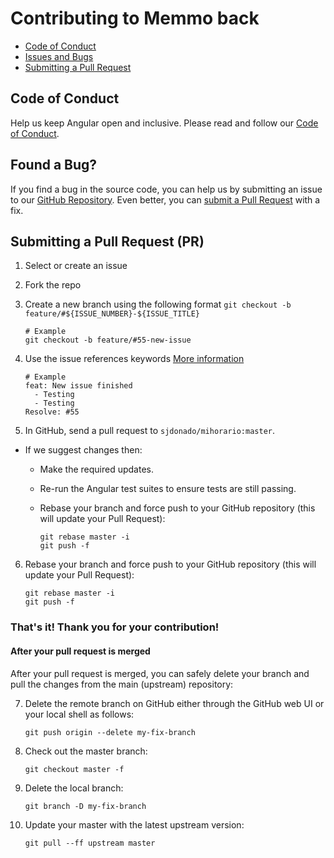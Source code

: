 # Contributing to Memmo back
- [Code of Conduct](#coc)
- [Issues and Bugs](#issue)
- [Submitting a Pull Request](#submit-pr)

## <a name="coc"></a> Code of Conduct
Help us keep Angular open and inclusive. Please read and follow our [Code of Conduct][coc].

## <a name="issue"></a> Found a Bug?
If you find a bug in the source code, you can help us by
submitting an issue to our [GitHub Repository][github]. Even better, you can
[submit a Pull Request](#submit-pr) with a fix.

## <a name="submit-pr"></a> Submitting a Pull Request (PR)
1. Select or create an issue

2. Fork the repo

3. Create a new branch using the following format `git checkout -b feature/#${ISSUE_NUMBER}-${ISSUE_TITLE}`

    ```shell
    # Example
    git checkout -b feature/#55-new-issue
    ```
    
4. Use the issue references keywords [More information](https://help.github.com/en/github/managing-your-work-on-github/closing-issues-using-keywords#about-issue-references)

    ```shell
    # Example
    feat: New issue finished
      - Testing
      - Testing
    Resolve: #55
    ```
 5. In GitHub, send a pull request to `sjdonado/mihorario:master`.
  * If we suggest changes then:
    * Make the required updates.
    * Re-run the Angular test suites to ensure tests are still passing.
    * Rebase your branch and force push to your GitHub repository (this will update your Pull Request):
    
      ```shell
      git rebase master -i
      git push -f
      ```
      
 6. Rebase your branch and force push to your GitHub repository (this will update your Pull Request):
 
     ```shell
    git rebase master -i
    git push -f
    ```

### That's it! Thank you for your contribution!

#### After your pull request is merged
After your pull request is merged, you can safely delete your branch and pull the changes
from the main (upstream) repository:

7. Delete the remote branch on GitHub either through the GitHub web UI or your local shell as follows:

    ```shell
    git push origin --delete my-fix-branch
    ```

8. Check out the master branch:

    ```shell
    git checkout master -f
    ```

9. Delete the local branch:

    ```shell
    git branch -D my-fix-branch
    ```

10. Update your master with the latest upstream version:

    ```shell
    git pull --ff upstream master

[coc]: https://github.com/sjdonado/mihorario/blob/master/CODE_OF_CONDUCT.md
[github]: https://github.com/sjdonado/mihorario